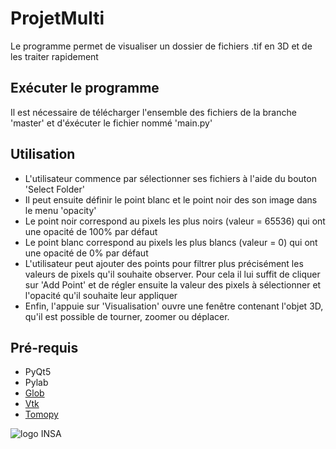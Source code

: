 # ProjetMulti
 Le programme permet de visualiser un dossier de fichiers .tif en 3D et de les traiter
 rapidement

## Exécuter le programme
 Il est nécessaire de télécharger l'ensemble des fichiers de la branche 'master'
 et d'éxécuter le fichier nommé 'main.py'
 
## Utilisation
 - L'utilisateur commence par sélectionner ses fichiers à l'aide du bouton 'Select Folder'
 - Il peut ensuite définir le point blanc et le point noir des son image dans le menu 'opacity'
 - Le point noir correspond au pixels les plus noirs (valeur = 65536) qui ont une opacité de 
 100% par défaut
 - Le point blanc correspond au pixels les plus blancs (valeur = 0) qui ont une opacité de 
 0% par défaut
 - L'utilisateur peut ajouter des points pour filtrer plus précisément les valeurs de pixels 
  qu'il souhaite observer. Pour cela il lui suffit de cliquer sur 'Add Point' et de régler ensuite
  la valeur des pixels à sélectionner et l'opacité qu'il souhaite leur appliquer
 - Enfin, l'appuie sur 'Visualisation' ouvre une fenêtre contenant l'objet 3D, qu'il est possible de 
  tourner, zoomer ou déplacer.

## Pré-requis
 - PyQt5
 - Pylab
 - [Glob](https://docs.python.org/fr/3.6/library/glob.html)
 - [Vtk](https://github.com/Kitware/VTK)
 - [Tomopy](https://github.com/tomopy/tomopy)
 
![logo INSA](https://www.asso-cocktail.fr/misc/image/adherents/INSA%20Strasbourg.png)
